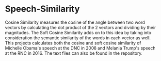 # Speech-Similarity
Cosine Similarity measures the cosine of the angle between two word vectors by calculating the dot product of the 2 vectors and dividing by their magnitudes.
The Soft Cosine Similarity adds on to this idea by taking into consideration the semantic similarity of the words in each vector as well.
This projects calculates both the cosine and soft cosine similarity of Michelle Obama's speech at the DNC in 2008 and Melania Trump's speech at the RNC in 2016.
The text files can also be found in the repository.
